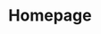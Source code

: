 ---
title: "Homepage"
description: "Home page description"

block_hero:
  heading: "Gewoon een goede website, zonder gebrul!"
  text: "Als jouw digitale gorilla help ik je te domineren in de online jungle. Samen bouwen we aan een snelle, veilige en vindbare website – volledig in jouw controle."


block_benefits:
  list:
    - title: "Superieure snelheid"
      icon: "flash-outline"
      description: "Snel en krachtig als een gorilla in volle vaart."
      body: "Uw bezoekers wachten niet. Mijn websites laden in milliseconden, zodat je geen kansen mist. Minder afhakers, meer conversies en een hoger SEO-resultaat."

    - title: "Ongekende veiligheid"
      icon: "shield-checkmark-outline"
      description: "Sterk als een zilverrug die waakt over zijn troep."
      body: "Mijn websites zijn statisch en gescheiden van de backend, wat ze van nature veiliger maakt. Uw site is uitstekend beschermd tegen kwaadwillende."

    - title: "Perfect op elk apparaat"
      icon: "phone-portrait-outline"
      description: "Behendig als een gorilla in de boomtoppen."
      body: "Of uw klanten nu op desktop, tablet of smartphone kijken, uw website ziet er altijd krachtig uit en werkt feilloos."

    - title: "SEO-vriendelijk"
      icon: "analytics-outline"
      description: "Baan je een weg naar de top van de digitale jungle."
      body: "Google beloont snelle websites met hogere rankings. Mijn websites zijn geoptimaliseerd om te heersen in zoekresultaten."

    - title: "Minimaal onderhoud"
      icon: "cloud-upload-outline"
      description: "Rustig en robuust als een gorilla in balans met zijn omgeving."
      body: "Geen constante updates of patches nodig. Uw website blijft soepel draaien zonder technische zorgen."
---